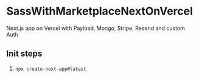 # SassWithMarketplaceNextOnVercel
Next.js app on Vercel with Payload, Mongo, Stripe, Resend and custom Auth

## Init steps

1. `npx create-next-app@latest`
